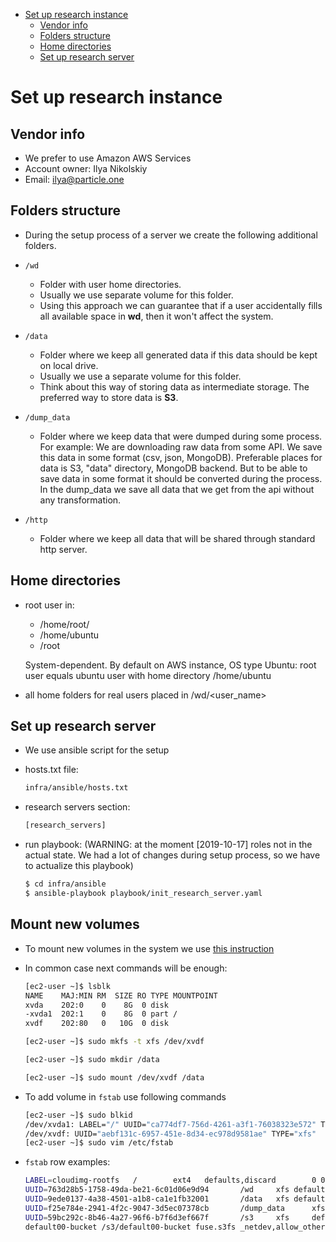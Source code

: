 <!--ts-->
   * [Set up research instance](#set-up-research-instance)
      * [Vendor info](#vendor-info)
      * [Folders structure](#folders-structure)
      * [Home directories](#home-directories)
      * [Set up research server](#set-up-research-server)



<!--te-->

# Set up research instance

## Vendor info

- We prefer to use Amazon AWS Services
- Account owner: Ilya Nikolskiy
- Email: ilya@particle.one

## Folders structure
- During the setup process of a server we create the following additional folders.

- `/wd`
    - Folder with user home directories.
    - Usually we use separate volume for this folder.
    - Using this approach we can guarantee that if a user accidentally
      fills all available space in **wd**, then it won't affect the system.

- `/data`
    - Folder where we keep all generated data if this data should be kept on
      local drive.
    - Usually we use a separate volume for this folder.
    - Think about this way of storing data as intermediate storage. The
      preferred way to store data is **S3**.

- `/dump_data`
    - Folder where we keep data that were dumped during some process.
      For example:
      We are downloading raw data from some API. We save this data in some
      format (csv, json, MongoDB).  Preferable places for data is S3, "data"
      directory, MongoDB backend. But to be able to save data in some format it
      should be converted during the process. In the dump_data we save all data
      that we get from the api without any transformation.

- `/http`
    - Folder where we keep all data that will be shared through standard http
      server.

## Home directories

- root user in:
    - /home/root/
    - /home/ubuntu
    - /root

  System-dependent.
  By default on AWS instance, OS type Ubuntu: root user equals ubuntu user
  with home directory /home/ubuntu

- all home folders for real users placed in /wd/<user_name>


## Set up research server
- We use ansible script for the setup

- hosts.txt file:
    ```bash
    infra/ansible/hosts.txt
    ```
- research servers section:
    ```bash
    [research_servers]
    ```

- run playbook:
  (WARNING: at the moment [2019-10-17] roles not in the actual state.
  We had a lot of changes during setup process, so we have to actualize this
  playbook)
    ```bash
    $ cd infra/ansible
    $ ansible-playbook playbook/init_research_server.yaml
    ```

## Mount new volumes

- To mount new volumes in the system we use [this instruction](https://docs.aws.amazon.com/AWSEC2/latest/UserGuide/ebs-using-volumes.html)

- In common case next commands will be enough:
    ```bash
    [ec2-user ~]$ lsblk
    NAME    MAJ:MIN RM  SIZE RO TYPE MOUNTPOINT
    xvda    202:0    0    8G  0 disk
    -xvda1  202:1    0    8G  0 part /
    xvdf    202:80   0   10G  0 disk

    [ec2-user ~]$ sudo mkfs -t xfs /dev/xvdf

    [ec2-user ~]$ sudo mkdir /data

    [ec2-user ~]$ sudo mount /dev/xvdf /data
    ```

- To add volume in `fstab` use following commands
    ```bash
    [ec2-user ~]$ sudo blkid
    /dev/xvda1: LABEL="/" UUID="ca774df7-756d-4261-a3f1-76038323e572" TYPE="xfs" PARTLABEL="Linux" PARTUUID="02dcd367-e87c-4f2e-9a72-a3cf8f299c10"
    /dev/xvdf: UUID="aebf131c-6957-451e-8d34-ec978d9581ae" TYPE="xfs"
    [ec2-user ~]$ sudo vim /etc/fstab
    ```

- `fstab` row examples:
    ```bash
    LABEL=cloudimg-rootfs   /        ext4   defaults,discard        0 0
    UUID=763d28b5-1758-49da-be21-6c01d06e9d94       /wd     xfs defaults,nofail     0       2
    UUID=9ede0137-4a38-4501-a1b8-ca1e1fb32001       /data   xfs defaults,nofail     0       2
    UUID=f25e784e-2941-4f2c-9047-3d5ec07378cb       /dump_data      xfs defaults,nofail     0       2
    UUID=59bc292c-8b46-4a27-96f6-b7f6d3ef667f       /s3     xfs     defaults,nofail 0       2
    default00-bucket /s3/default00-bucket fuse.s3fs _netdev,allow_other,passwd_file=/etc/passwd-s3fs-default00-bucket 0 0
    ```

